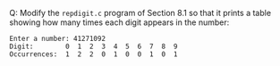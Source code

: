 Q: Modify the `repdigit.c` program of Section 8.1 so that it prints a table
showing how many times each digit appears in the number:

```
Enter a number: 41271092
Digit:        0  1  2  3  4  5  6  7  8  9
Occurrences:  1  2  2  0  1  0  0  1  0  1
```

